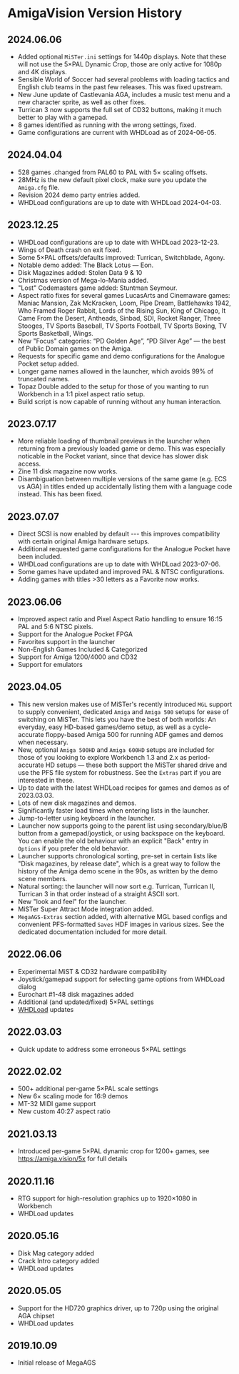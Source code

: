 # AmigaVision Version History

## 2024.06.06

* Added optional `MiSTer.ini` settings for 1440p displays. Note that these will not use the 5×PAL Dynamic Crop, those are only active for 1080p and 4K displays.
* Sensible World of Soccer had several problems with loading tactics and English club teams in the past few releases. This was fixed upstream.
* New June update of Castlevania AGA, includes a music test menu and a new character sprite, as well as other fixes.
* Turrican 3 now supports the full set of CD32 buttons, making it much better to play with a gamepad.
* 8 games identified as running with the wrong settings, fixed.
* Game configurations are current with WHDLoad as of 2024-06-05.

## 2024.04.04

* 528 games .changed from PAL60 to PAL with 5× scaling offsets.
* 28MHz is the new default pixel clock, make sure you update the `Amiga.cfg` file.
* Revision 2024 demo party entries added.
* WHDLoad configurations are up to date with WHDLoad 2024-04-03.

## 2023.12.25

* WHDLoad configurations are up to date with WHDLoad 2023-12-23.
* Wings of Death crash on exit fixed.
* Some 5×PAL offsets/defaults improved: Turrican, Switchblade, Agony.
* Notable demo added: The Black Lotus — Eon.
* Disk Magazines added: Stolen Data 9 & 10
* Christmas version of Mega-lo-Mania added.
* "Lost" Codemasters game added: Stuntman Seymour.
* Aspect ratio fixes for several games LucasArts and Cinemaware games: Maniac Mansion, Zak McKracken, Loom, Pipe Dream, Battlehawks 1942, Who Framed Roger Rabbit, Lords of the Rising Sun, King of Chicago, It Came From the Desert, Antheads, Sinbad, SDI, Rocket Ranger, Three Stooges, TV Sports Baseball, TV Sports Football, TV Sports Boxing, TV Sports Basketball, Wings.
* New "Focus" categories: “PD Golden Age”, “PD Silver Age” — the best of Public Domain games on the Amiga.
* Requests for specific game and demo configurations for the Analogue Pocket setup added.
* Longer game names allowed in the launcher, which avoids 99% of truncated names.
* Topaz Double added to the setup for those of you wanting to run Workbench in a 1:1 pixel aspect ratio setup.
* Build script is now capable of running without any human interaction.

## 2023.07.17

* More reliable loading of thumbnail previews in the launcher when returning from a previously loaded game or demo. This was especially noticable in the Pocket variant, since that device has slower disk access.
* Zine 11 disk magazine now works.
* Disambiguation between multiple versions of the same game (e.g. ECS vs AGA) in titles ended up accidentally listing them with a language code instead. This has been fixed.

## 2023.07.07

* Direct SCSI is now enabled by default --- this improves compatibility with certain original Amiga hardware setups.
* Additional requested game configurations for the Analogue Pocket have been included.
* WHDLoad configurations are up to date with WHDLoad 2023-07-06.
* Some games have updated and improved PAL & NTSC configurations.
* Adding games with titles >30 letters as a Favorite now works.

## 2023.06.06

* Improved aspect ratio and Pixel Aspect Ratio handling to ensure 16:15 PAL and 5:6 NTSC pixels.
* Support for the Analogue Pocket FPGA
* Favorites support in the launcher
* Non-English Games Included & Categorized
* Support for Amiga 1200/4000 and CD32
* Support for emulators

## 2023.04.05

* This new version makes use of MiSTer's recently introduced `MGL` support to supply convenient, dedicated `Amiga` and `Amiga 500` setups for ease of switching on MiSTer. This lets you have the best of both worlds: An everyday, easy HD-based games/demo setup, as well as a cycle-accurate floppy-based Amiga 500 for running ADF games and demos when necessary.
* New, optional `Amiga 500HD` and `Amiga 600HD` setups are included for those of you looking to explore Workbench 1.3 and 2.x as period-accurate HD setups — these both support the MiSTer shared drive and use the PFS file system for robustness. See the `Extras` part if you are interested in these.
* Up to date with the latest WHDLoad recipes for games and demos as of 2023.03.03.
* Lots of new disk magazines and demos.
* Significantly faster load times when entering lists in the launcher.
* Jump-to-letter using keyboard in the launcher.
* Launcher now supports going to the parent list using secondary/blue/B button from a gamepad/joystick, or using backspace on the keyboard. You can enable the old behaviour with an explicit "Back" entry in `Options` if you prefer the old behavior.
* Launcher supports chronological sorting, pre-set in certain lists like "Disk magazines, by release date", which is a great way to follow the history of the Amiga demo scene in the 90s, as written by the demo scene members.
* Natural sorting: the launcher will now sort e.g. Turrican, Turrican II, Turrican 3 in that order instead of a straight ASCII sort.
* New "look and feel" for the launcher.
* MiSTer Super Attract Mode integration added.
* `MegaAGS-Extras` section added, with alternative MGL based configs and convenient PFS-formatted `Saves` HDF images in various sizes. See the dedicated documentation included for more detail.

## 2022.06.06

* Experimental MiST & CD32 hardware compatibility
* Joystick/gamepad support for selecting game options from WHDLoad dialog
* Eurochart #1-48 disk magazines added
* Additional (and updated/fixed) 5×PAL settings
* [WHDLoad] updates

## 2022.03.03

* Quick update to address some erroneous 5×PAL settings

## 2022.02.02

* 500+ additional per-game 5×PAL scale settings
* New 6× scaling mode for 16:9 demos
* MT-32 MIDI game support
* New custom 40:27 aspect ratio

## 2021.03.13

* Introduced per-game 5×PAL dynamic crop for 1200+ games, see https://amiga.vision/5x for full details

[WHDLoad]:http://whdload.de/news.html

## 2020.11.16

* RTG support for high-resolution graphics up to 1920×1080 in Workbench
* WHDLoad updates

## 2020.05.16

* Disk Mag category added
* Crack Intro category added
* WHDLoad updates

## 2020.05.05

* Support for the HD720 graphics driver, up to 720p using the original AGA chipset
* WHDLoad updates

## 2019.10.09

* Initial release of MegaAGS
